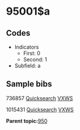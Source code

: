 # 95001$a

## Codes

-   Indicators
    -   First: 0
    -   Second: 1
-   Subfield: a

## Sample bibs

736857 [Quicksearch](https://search.library.yale.edu/catalog/736857) [VXWS](http://prodorbis.library.yale.edu:7014/vxws/GetHoldingsService?bibId=736857)

1015431 [Quicksearch](https://search.library.yale.edu/catalog/1015431) [VXWS](http://prodorbis.library.yale.edu:7014/vxws/GetHoldingsService?bibId=1015431)

**Parent topic:**[950](../../tags/950/950.md)

